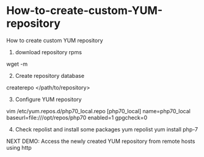 # How-to-create-custom-YUM-repository
How to create custom YUM repository

1. download repository rpms
  
  wget -m <web repo url>

2. Create repository database
  
  createrepo </path/to/repository>

3. Configure YUM repository

vim /etc/yum.repos.d/php70_local.repo
[php70_local]
name=php70_local
baseurl=file:///opt/repos/php70
enabled=1
gpgcheck=0


4. Check repolist and install some packages
  yum repolist
  yum install php-7

NEXT DEMO: Access the newly created YUM repository from remote hosts using http 
